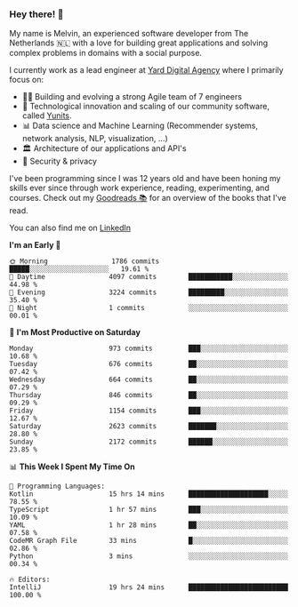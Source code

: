 ### Hey there! 👋

My name is Melvin, an experienced software developer from The Netherlands 🇳🇱 with a love for building great applications and solving complex problems in domains with a social purpose. 

I currently work as a lead engineer at [Yard Digital Agency](https://github.com/yardinternet) where I primarily focus on:

* 👏🏼 Building and evolving a strong Agile team of 7 engineers
* 🚀 Technological innovation and scaling of our community software, called [Yunits](https://www.yunits.com/).
* 📊 Data science and Machine Learning (Recommender systems, network analysis, NLP, visualization, ...)
* 🏛 Architecture of our applications and API's
* 🔐 Security & privacy

I've been programming since I was 12 years old and have been honing my skills ever since through work experience, reading, experimenting, and courses.
Check out my [Goodreads 📚](https://goodreads.com/melvinkoopmans) for an overview of the books that I've read. 

You can also find me on [LinkedIn](https://www.linkedin.com/in/melvinkoopmans)

<!--START_SECTION:waka-->
**I'm an Early 🐤** 

```text
🌞 Morning                1786 commits        █████░░░░░░░░░░░░░░░░░░░░   19.61 % 
🌆 Daytime                4097 commits        ███████████░░░░░░░░░░░░░░   44.98 % 
🌃 Evening                3224 commits        █████████░░░░░░░░░░░░░░░░   35.40 % 
🌙 Night                  1 commits           ░░░░░░░░░░░░░░░░░░░░░░░░░   00.01 % 
```
📅 **I'm Most Productive on Saturday** 

```text
Monday                   973 commits         ███░░░░░░░░░░░░░░░░░░░░░░   10.68 % 
Tuesday                  676 commits         ██░░░░░░░░░░░░░░░░░░░░░░░   07.42 % 
Wednesday                664 commits         ██░░░░░░░░░░░░░░░░░░░░░░░   07.29 % 
Thursday                 846 commits         ██░░░░░░░░░░░░░░░░░░░░░░░   09.29 % 
Friday                   1154 commits        ███░░░░░░░░░░░░░░░░░░░░░░   12.67 % 
Saturday                 2623 commits        ███████░░░░░░░░░░░░░░░░░░   28.80 % 
Sunday                   2172 commits        ██████░░░░░░░░░░░░░░░░░░░   23.85 % 
```


📊 **This Week I Spent My Time On** 

```text
💬 Programming Languages: 
Kotlin                   15 hrs 14 mins      ████████████████████░░░░░   78.55 % 
TypeScript               1 hr 57 mins        ███░░░░░░░░░░░░░░░░░░░░░░   10.09 % 
YAML                     1 hr 28 mins        ██░░░░░░░░░░░░░░░░░░░░░░░   07.58 % 
CodeMR Graph File        33 mins             █░░░░░░░░░░░░░░░░░░░░░░░░   02.86 % 
Python                   3 mins              ░░░░░░░░░░░░░░░░░░░░░░░░░   00.34 % 

🔥 Editors: 
IntelliJ                 19 hrs 24 mins      █████████████████████████   100.00 % 
```


<!--END_SECTION:waka-->
